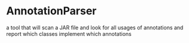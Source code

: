 # AnnotationParser
a tool that will scan a JAR file and look for all usages of annotations and report which classes implement which annotations
